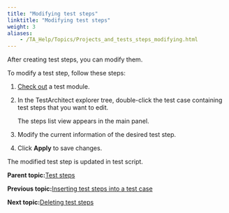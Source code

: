 ```yaml
--- 
title: "Modifying test steps"
linktitle: "Modifying test steps"
weight: 3
aliases: 
    - /TA_Help/Topics/Projects_and_tests_steps_modifying.html
---
```


After creating test steps, you can modify them.

To modify a test step, follow these steps:

1.  [Check out](/TA_Help/Topics/Project_items_checkout.html) a test module.

2.  In the TestArchitect explorer tree, double-click the test case containing test steps that you want to edit.

    The steps list view appears in the main panel.

3.  Modify the current information of the desired test step.

4.  Click **Apply** to save changes.


The modified test step is updated in test script.

**Parent topic:**[Test steps](/TA_Help/Topics/Projects_and_tests_steps.html)

**Previous topic:**[Inserting test steps into a test case](/TA_Help/Topics/Projects_and_tests_steps_using.html)

**Next topic:**[Deleting test steps](/TA_Help/Topics/Projects_and_tests_steps_deleting.html)

